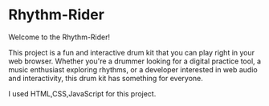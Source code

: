 # Rhythm-Rider
Welcome to the Rhythm-Rider! 

This project is a fun and interactive drum kit that you can play right in your web browser.
Whether you're a drummer looking for a digital practice tool, a music enthusiast exploring rhythms,
or a developer interested in web audio and interactivity, this drum kit has something for everyone.

I used HTML,CSS,JavaScript for this project.
